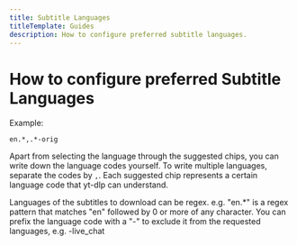 ```yaml
---
title: Subtitle Languages
titleTemplate: Guides
description: How to configure preferred subtitle languages.
---
```


# How to configure preferred Subtitle Languages

Example:

`en.*,.*-orig`

Apart from selecting the language through the suggested chips, you can write down the language codes yourself. To write multiple languages, separate the codes by `,`.
Each suggested chip represents a certain language code that yt-dlp can understand.

Languages of the subtitles to download can be regex. e.g. "en.*" is a regex pattern that matches "en" followed by 0 or more of any character. You can prefix the language code with a "-" to exclude it from the requested languages, e.g. -live_chat
